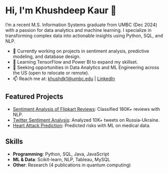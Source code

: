 # Hi, I'm Khushdeep Kaur 👋

I’m a recent M.S. Information Systems graduate from UMBC (Dec 2024) with a passion for data analytics and machine learning. I specialize in transforming complex data into actionable insights using Python, SQL, and NLP.

- 🔭 Currently working on projects in sentiment analysis, predictive modeling, and database design.
- 🌱 Learning TensorFlow and Power BI to expand my skillset.
- 💼 Seeking opportunities in Data Analytics and ML Engineering across the US (open to relocate or remote).
- 📫 Reach me at: khushdk1@umbc.edu | [LinkedIn](https://www.linkedin.com/in/khushdeep-kaur-611623239/)

## Featured Projects
- [Sentiment Analysis of Flipkart Reviews]([https://github.com/Khushdeep-Kaur12/Product_categorization-NLP]): Classified 180K+ reviews with NLP.
- [Twitter Sentiment Analysis]([https://github.com/Khushdeep-Kaur12/Twitter-SentimentAnalysis]): Analyzed 10K+ tweets on Russia-Ukraine.
- [Heart Attack Prediction]([repo-url]): Predicted risks with ML on medical data.

## Skills
- **Programming**: Python, SQL, Java, JavaScript
- **ML & Data**: Scikit-learn, NLP, Tableau, MySQL
- **Other**: Research (4 publications in quantum computing)
